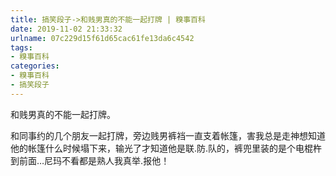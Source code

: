 ```yaml
---
title: 搞笑段子->和贱男真的不能一起打牌 | 糗事百科
date: 2019-11-02 21:33:32
urlname: 07c229d15f61d65cac61fe13da6c4542
tags: 
- 糗事百科
categories:
- 糗事百科
- 搞笑段子
---
```

和贱男真的不能一起打牌。

和同事约的几个朋友一起打牌，旁边贱男裤裆一直支着帐篷，害我总是走神想知道他的帐篷什么时候塌下来，输光了才知道他是联.防.队的，裤兜里装的是个电棍杵到前面…尼玛不看都是熟人我真举.报他！


